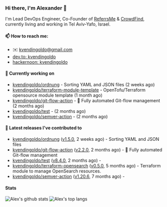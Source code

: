 ### Hi there, I'm Alexander 👋

I'm Lead DevOps Engineer, Co-Founder of [ReferrsMe](https://referrs.me/) & [CrowdFind](https://crowdfind.ai/), currently living and working in Tel Aviv-Yafo, Israel.

#### 📫 How to reach me:

- ✉️ kvendingoldo@gmail.com
- [dev.to: kvendingoldo](https://dev.to/kvendingoldo)
- [hackernoon: kvendingoldo](https://hackernoon.com/u/kvendingoldo)

#### 👷 Currently working on


- [kvendingoldo/ordnung](https://github.com/kvendingoldo/ordnung) - Sorting YAML and JSON files (2 weeks ago)
- [kvendingoldo/terraform-module-template](https://github.com/kvendingoldo/terraform-module-template) - OpenTofu/Terraform opensource module template (1 month ago)
- [kvendingoldo/git-flow-action](https://github.com/kvendingoldo/git-flow-action) - 🚀 Fully automated Git-flow management (2 months ago)
- [kvendingoldo/test](https://github.com/kvendingoldo/test) -  (2 months ago)
- [kvendingoldo/semver-action](https://github.com/kvendingoldo/semver-action) -  (2 months ago)

#### 🔭 Latest releases I've contributed to

- [kvendingoldo/ordnung](https://github.com/kvendingoldo/ordnung) ([v1.5.0](https://github.com/kvendingoldo/ordnung/releases/tag/v1.5.0), 2 weeks ago) - Sorting YAML and JSON files
- [kvendingoldo/git-flow-action](https://github.com/kvendingoldo/git-flow-action) ([v2.2.0](https://github.com/kvendingoldo/git-flow-action/releases/tag/v2.2.0), 2 months ago) - 🚀 Fully automated Git-flow management
- [kvendingoldo/test](https://github.com/kvendingoldo/test) ([v8.4.0](https://github.com/kvendingoldo/test/releases/tag/v8.4.0), 2 months ago) - 
- [kvendingoldo/terraform-opensearch](https://github.com/kvendingoldo/terraform-opensearch) ([v0.5.0](https://github.com/kvendingoldo/terraform-opensearch/releases/tag/v0.5.0), 5 months ago) - Terraform module to manage OpenSearch resources.
- [kvendingoldo/semver-action](https://github.com/kvendingoldo/semver-action) ([v1.20.6](https://github.com/kvendingoldo/semver-action/releases/tag/v1.20.6), 7 months ago) - 

#### Stats

![Alex's github stats](https://github-readme-stats.vercel.app/api?username=kvendingoldo&show_icons=true&theme=default&disable_animations=true&count_private=true&hide_rank=true&include_all_commits=true&custom_title=GitHub%20Stats&line_height=20)
![Alex's top langs](https://github-readme-stats.vercel.app/api/top-langs/?username=kvendingoldo&hide=tex,html,hcl,css,jupyter%20notebook&layout=compact)
